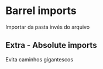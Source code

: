 # Barrel imports

Importar da pasta invés do arquivo

## Extra - Absolute imports

Evita caminhos gigantescos
